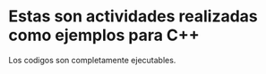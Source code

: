# Estas son actividades realizadas como ejemplos para C++
Los codigos son completamente ejecutables.
